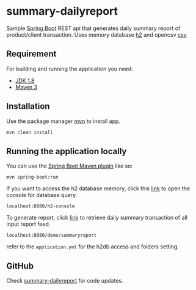
# summary-dailyreport
Sample [Spring Boot](http://projects.spring.io/spring-boot/) REST api that generates daily summary report of product/client transaction. Uses memory database [h2](https://www.h2database.com/html/main.html) and opencsv [csv](http://opencsv.sourceforge.net/)

## Requirement
For building and running the application you need:

- [JDK 1.8](http://www.oracle.com/technetwork/java/javase/downloads/jdk8-downloads-2133151.html)
- [Maven 3](https://maven.apache.org)

## Installation
Use the package manager [mvn](https://maven.apache.org/download.cgi) to install app.
```bash
mvn clean install
```
## Running the application locally

You can use the [Spring Boot Maven plugin](https://docs.spring.io/spring-boot/docs/current/reference/html/build-tool-plugins-maven-plugin.html) like so:

```shell
mvn spring-boot:run
```

If you want to access the h2 database memory, click this [link](http://localhost:8080/h2-console) to open the console for database query. 

```shell
localhost:8080/h2-console
```

To generate report, click [link](http://localhost:8080/demo/summaryreport) to retrieve daily summary transaction of all input report feed.

```shell
localhost:8080/demo/summaryreport
```

refer to the `application.yml` for the h2db access and folders setting.


## GitHub
Check [summary-dailyreport](https://github.com/orengoreng/summary-dailyreport) for code updates.




